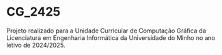 # CG_2425

Projeto realizado para a Unidade Curricular de Computação Gráfica da Licenciatura em Engenharia Informática da Universidade do Minho no ano letivo de 2024/2025.
